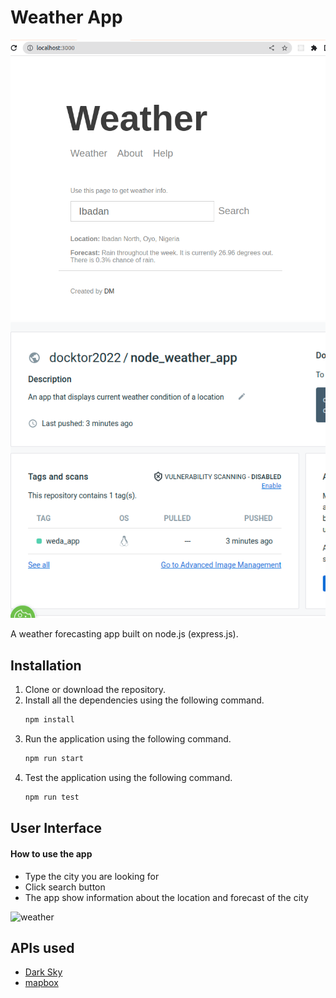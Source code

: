 
# Weather App
![dock1](dock1.png?raw=true "dock1")  
![dock2](dock2.png?raw=true "dock2")  


A weather forecasting app built on node.js (express.js).

## Installation
1. Clone or download the repository.
2. Install all the dependencies using the following command.
   ```bash
   npm install
   ```
3. Run the application using the following command.
   ```bash
   npm run start
   ```
4. Test the application using the following command.
   ```bash
   npm run test
   ```

## User Interface
#### How to use the app
- Type the city you are looking for
- Click search button
- The app show information about the location and forecast of the city

![weather](screenshots/WeatherApp.gif)

## APIs used
- [Dark Sky](https://darksky.net/dev)
- [mapbox](https://www.mapbox.com/)